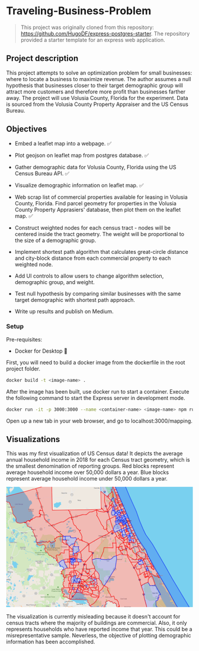 # Traveling-Business-Problem

> This project was originally cloned from this repository: https://github.com/HugoDF/express-postgres-starter. The repository provided a starter template for an express web application. 

## Project description
This project attempts to solve an optimization problem for small businesses: where to locate a business to maximize revenue. The author assumes a null hypothesis that businesses closer to their target demographic group will attract more customers and therefore more profit than businesses farther away. The project will use Volusia County, Florida for the experiment. Data is sourced from the Volusia County Property Appraiser and the US Census Bureau.

## Objectives

* Embed a leaflet map into a webpage. ✅ 

* Plot geojson on leaflet map from postgres database. ✅ 

* Gather demographic data for Volusia County, Florida using the US Census Bureau API. ✅ 

* Visualize demographic information on leaflet map. ✅ 

* Web scrap list of commercial properties available for leasing in Volusia County, Florida. Find parcel geometry for properties in the Volusia County Property Apprasiers' database, then plot them on the leaflet map. ✅ 

* Construct weighted nodes for each census tract - nodes will be centered inside the tract geometry. The weight will be proportional to the size of a demographic group.

* Implement shortest path algorithm that calculates great-circle distance and city-block distance from each commercial property to each weighted node.

* Add UI controls to allow users to change algorithm selection, demographic group, and weight. 

* Test null hypothesis by comparing similar businesses with the same target demographic with shortest path approach. 

* Write up results and publish on Medium.

### Setup

Pre-requisites:

- Docker for Desktop 🐳

First, you will need to build a docker image from the dockerfile in the root project folder.

```sh
docker build -t <image-name> .
```

After the image has been built, use docker run to start a container. Execute the following command to start the Express server in development mode.

```sh
docker run -it -p 3000:3000 --name <container-name> <image-name> npm run dev
```

Open up a new tab in your web browser, and go to localhost:3000/mapping.

## Visualizations

This was my first visualization of US Census data! It depicts the average annual household income in 2018 for each Census tract geometry, which is the smallest denomination of reporting groups. Red blocks represent average household income over 50,000 dollars a year. Blue blocks represent average household income under 50,000 dollars a year. 

<img src=images/averageAnnualHouseholdIncome.PNG>

The visualization is currently misleading because it doesn't account for census tracts where the majority of buildings are commercial. Also, it only represents households who have reported income that year. This could be a misrepresentative sample. Neverless, the objective of plotting demographic information has been accomplished.